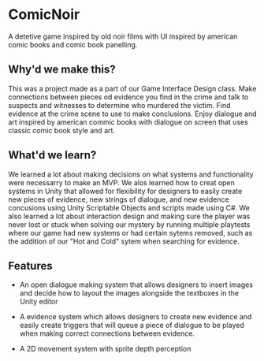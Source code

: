 # ComicNoir
A detetive game inspired by old noir films with UI inspired by american comic books and comic book panelling.

## Why'd we make this?
This was a project made as a part of our Game Interface Design class. Make connections between pieces od evidence you find in the crime and talk to suspects and witnesses to determine who murdered the victim. Find evidence at the crime scene to use to make conclusions. Enjoy dialogue and art inspired by american commic books with dialogue on screen that uses classic comic book style and art.

## What'd we learn?
We learned a lot about making decisions on what systems and functionality were necessarry to make an MVP. We alos learned how to creat open systems in Unity that allowed for flexibility for designers to easily create new pieces of evidence, new strings of dialogue, and new evidence concusions using Unity Scriptable Objects and scripts made using C#. We also learned a lot about interaction design and making sure the player was never lost or stuck when solving our mystery by running multiple playtests where our game had new systems or had certain sytems removed, such as the addition of our "Hot and Cold" sytem when searching for evidence.

## Features
- An open dialogue making system that allows designers to insert images and decide how to layout the images alongside the textboxes in the Unity editor


- A evidence system which allows designers to create new evidence and easily create triggers that will queue a piece of dialogue to be played when making correct connections between evidence. 

- A 2D movement system with sprite depth perception 
